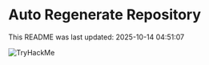 # Auto Regenerate Repository

This README was last updated: 2025-10-14 04:51:07

 ![TryHackMe](https://tryhackme.com/badge/533634)